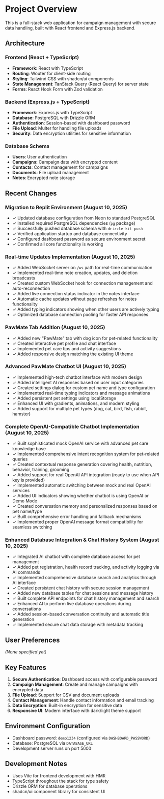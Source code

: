 # Project Overview

This is a full-stack web application for campaign management with secure data handling, built with React frontend and Express.js backend.

## Architecture

### Frontend (React + TypeScript)
- **Framework**: React with TypeScript
- **Routing**: Wouter for client-side routing
- **Styling**: Tailwind CSS with shadcn/ui components
- **State Management**: TanStack Query (React Query) for server state
- **Forms**: React Hook Form with Zod validation

### Backend (Express.js + TypeScript)
- **Framework**: Express.js with TypeScript
- **Database**: PostgreSQL with Drizzle ORM
- **Authentication**: Session-based with dashboard password
- **File Upload**: Multer for handling file uploads
- **Security**: Data encryption utilities for sensitive information

### Database Schema
- **Users**: User authentication
- **Campaigns**: Campaign data with encrypted content
- **Contacts**: Contact management for campaigns
- **Documents**: File upload management
- **Notes**: Encrypted note storage

## Recent Changes

### Migration to Replit Environment (August 10, 2025)
- ✓ Updated database configuration from Neon to standard PostgreSQL
- ✓ Installed required PostgreSQL dependencies (`pg` package)
- ✓ Successfully pushed database schema with `drizzle-kit push`
- ✓ Verified application startup and database connectivity
- ✓ Configured dashboard password as secure environment secret
- ✓ Confirmed all core functionality is working

### Real-time Updates Implementation (August 10, 2025)
- ✓ Added WebSocket server on `/ws` path for real-time communication
- ✓ Implemented real-time note creation, updates, and deletion broadcasts
- ✓ Created custom WebSocket hook for connection management and auto-reconnection
- ✓ Added live connection status indicator in the notes interface
- ✓ Automatic cache updates without page refreshes for notes functionality
- ✓ Added typing indicators showing when other users are actively typing
- ✓ Optimized database connection pooling for faster API responses

### PawMate Tab Addition (August 10, 2025)
- ✓ Added new "PawMate" tab with dog icon for pet-related functionality
- ✓ Created interactive pet profile and chat interface
- ✓ Implemented pet care tips and activity suggestions
- ✓ Added responsive design matching the existing UI theme

### Advanced PawMate Chatbot UI (August 10, 2025)
- ✓ Implemented high-tech chatbot interface with modern design
- ✓ Added intelligent AI responses based on user input categories
- ✓ Created settings dialog for custom pet name and type configuration
- ✓ Implemented real-time typing indicators and message animations
- ✓ Added persistent pet settings using localStorage
- ✓ Enhanced UI with gradients, animations, and modern styling
- ✓ Added support for multiple pet types (dog, cat, bird, fish, rabbit, hamster)

### Complete OpenAI-Compatible Chatbot Implementation (August 10, 2025)
- ✓ Built sophisticated mock OpenAI service with advanced pet care knowledge base
- ✓ Implemented comprehensive intent recognition system for pet-related queries
- ✓ Created contextual response generation covering health, nutrition, behavior, training, grooming
- ✓ Added support for real OpenAI API integration (ready to use when API key is provided)
- ✓ Implemented automatic switching between mock and real OpenAI services
- ✓ Added UI indicators showing whether chatbot is using OpenAI or Demo Mode
- ✓ Created conversation memory and personalized responses based on pet name/type
- ✓ Built comprehensive error handling and fallback mechanisms
- ✓ Implemented proper OpenAI message format compatibility for seamless switching

### Enhanced Database Integration & Chat History System (August 10, 2025)
- ✓ Integrated AI chatbot with complete database access for pet management
- ✓ Added pet registration, health record tracking, and activity logging via AI commands
- ✓ Implemented comprehensive database search and analytics through AI interface
- ✓ Created persistent chat history with secure session management
- ✓ Added new database tables for chat sessions and message history
- ✓ Built complete API endpoints for chat history management and search
- ✓ Enhanced AI to perform live database operations during conversations
- ✓ Added session-based conversation continuity and automatic title generation
- ✓ Implemented secure chat data storage with metadata tracking

## User Preferences

*(None specified yet)*

## Key Features

1. **Secure Authentication**: Dashboard access with configurable password
2. **Campaign Management**: Create and manage campaigns with encrypted data
3. **File Upload**: Support for CSV and document uploads
4. **Contact Management**: Handle contact information and email tracking
5. **Data Encryption**: Built-in encryption for sensitive data
6. **Responsive UI**: Modern interface with dark/light theme support

## Environment Configuration

- Dashboard password: `demo1234` (configured via `DASHBOARD_PASSWORD`)
- Database: PostgreSQL via `DATABASE_URL`
- Development server runs on port 5000

## Development Notes

- Uses Vite for frontend development with HMR
- TypeScript throughout the stack for type safety
- Drizzle ORM for database operations
- shadcn/ui component library for consistent UI